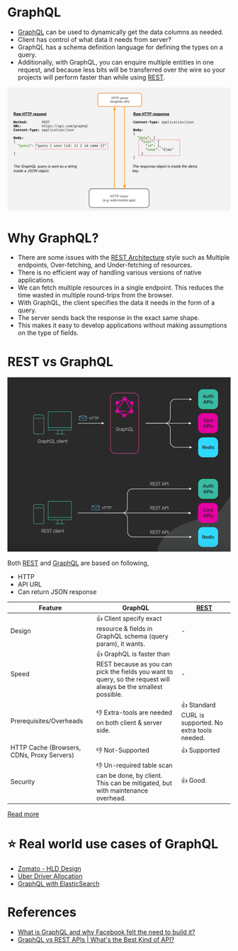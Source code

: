 
# GraphQL
- [GraphQL](https://graphql.org) can be used to dynamically get the data columns as needed.
- Client has control of what data it needs from server?
- GraphQL has a schema definition language for defining the types on a query.
- Additionally, with GraphQL, you can enquire multiple entities in one request, and because less bits will be transferred over the wire so your projects will perform faster than while using [REST](REST.md).

![img.png](assests/graphql.png)

# Why GraphQL?
- There are some issues with the [REST Architecture](REST.md) style such as Multiple endpoints, Over-fetching, and Under-fetching of resources. 
- There is no efficient way of handling various versions of native applications.
- We can fetch multiple resources in a single endpoint. This reduces the time wasted in multiple round-trips from the browser. 
- With GraphQL, the client specifies the data it needs in the form of a query. 
- The server sends back the response in the exact same shape.
- This makes it easy to develop applications without making assumptions on the type of fields.

# REST vs GraphQL

![img.png](assests/RESTvsGraphQL.png)

Both [REST](REST.md) and [GraphQL]() are based on following,
- HTTP
- API URL
- Can return JSON response

| Feature                                    | GraphQL                                                                                                                                      | [REST](REST.md)                                                    |
|--------------------------------------------|----------------------------------------------------------------------------------------------------------------------------------------------|---------------------------------------------------------|
| Design                                     | :+1: Client specify exact resource & fields in GraphQL schema (query param), it wants.                                                       | -                                                       |
| Speed                                      | :+1: GraphQL is faster than REST because as you can pick the fields you want to query, so the request will always be the smallest possible.  | -                                                       |
| Prerequisites/Overheads                    | :-1: Extra-tools are needed on both client & server side.                                                                                    | :+1: Standard CURL is supported. No extra tools needed. |
| HTTP Cache (Browsers, CDNs, Proxy Servers) | :-1: Not-Supported                                                                                                                           | :+1: Supported                                          |
| Security                                   | :-1: Un-required table scan can be done, by client. This can be mitigated, but with maintenance overhead.                                    | :+1: Good.                                              |

[Read more](https://www.youtube.com/watch?v=yWzKJPw_VzM)

# :star: Real world use cases of GraphQL
- [Zomato - HLD Design](../../3_HLDDesignProblems/ZomatoSwiggyDesign/Readme.md#GraphQL)
- [Uber Driver Allocation](../../3_HLDDesignProblems/UberDriverAllocationDesign)
- [GraphQL with ElasticSearch](../3_DatabaseComponents/Search-Databases/ElasticSearch/ElasticSearchWithGraphQL.md)

# References
- [What is GraphQL and why Facebook felt the need to build it?](https://buddy.works/tutorials/what-is-graphql-and-why-facebook-felt-the-need-to-build-it#why-facebook-built-graphql)
- [GraphQL vs REST APIs | What's the Best Kind of API?](https://www.youtube.com/watch?v=F0_pkxQMZnc)